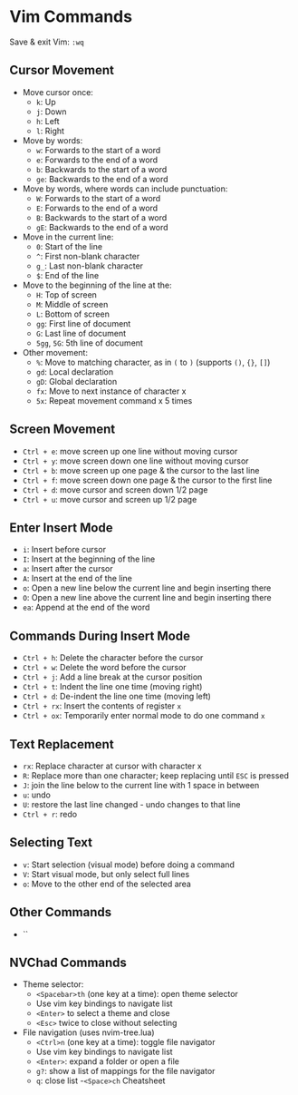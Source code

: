 # Vim Commands

Save & exit Vim: `:wq`

## Cursor Movement

- Move cursor once:
  - `k`: Up
  - `j`: Down
  - `h`: Left
  - `l`: Right
- Move by words:
  - `w`: Forwards to the start of a word
  - `e`: Forwards to the end of a word
  - `b`: Backwards to the start of a word
  - `ge`: Backwards to the end of a word
- Move by words, where words can include punctuation:
  - `W`: Forwards to the start of a word
  - `E`: Forwards to the end of a word
  - `B`: Backwards to the start of a word
  - `gE`: Backwards to the end of a word
- Move in the current line:
  - `0`: Start of the line
  - `^`: First non-blank character
  - `g_`: Last non-blank character
  - `$`: End of the line
- Move to the beginning of the line at the:
  - `H`: Top of screen
  - `M`: Middle of screen
  - `L`: Bottom of screen
  - `gg`: First line of document
  - `G`: Last line of document
  - `5gg`, `5G`: 5th line of document
- Other movement:
  - `%`: Move to matching character, as in `(` to `)` (supports `()`, `{}`, `[]`)
  - `gd`: Local declaration
  - `gD`: Global declaration
  - `fx`: Move to next instance of character x
  - `5x`: Repeat movement command x 5 times

## Screen Movement

- `Ctrl + e`: move screen up one line without moving cursor
- `Ctrl + y`: move screen down one line without moving cursor
- `Ctrl + b`: move screen up one page & the cursor to the last line
- `Ctrl + f`: move screen down one page & the cursor to the first line
- `Ctrl + d`: move cursor and screen down 1/2 page
- `Ctrl + u`: move cursor and screen up 1/2 page

## Enter Insert Mode

- `i`: Insert before cursor
- `I`: Insert at the beginning of the line
- `a`: Insert after the cursor
- `A`: Insert at the end of the line
- `o`: Open a new line below the current line and begin inserting there
- `O`: Open a new line above the current line and begin inserting there
- `ea`: Append at the end of the word

## Commands During Insert Mode

- `Ctrl + h`: Delete the character before the cursor
- `Ctrl + w`: Delete the word before the cursor
- `Ctrl + j`: Add a line break at the cursor position
- `Ctrl + t`: Indent the line one time (moving right)
- `Ctrl + d`: De-indent the line one time (moving left)
- `Ctrl + rx`: Insert the contents of register `x`
- `Ctrl + ox`: Temporarily enter normal mode to do one command `x`

## Text Replacement

- `rx`: Replace character at cursor with character x
- `R`: Replace more than one character; keep replacing until `ESC` is pressed
- `J`: join the line below to the current line with 1 space in between
- `u`: undo
- `U`: restore the last line changed - undo changes to that line
- `Ctrl + r`: redo

## Selecting Text

- `v`: Start selection (visual mode) before doing a command
- `V`: Start visual mode, but only select full lines
- `o`: Move to the other end of the selected area

## Other Commands

- ``

## NVChad Commands

- Theme selector:
    - `<Spacebar>th` (one key at a time): open theme selector
    - Use vim key bindings to navigate list 
    - `<Enter>` to select a theme and close
    - `<Esc>` twice to close without selecting
- File navigation (uses nvim-tree.lua)
    - `<Ctrl>n` (one key at a time): toggle file navigator
    - Use vim key bindings to navigate list 
    - `<Enter>`: expand a folder or open a file
    - `g?`: show a list of mappings for the file navigator
    - `q`: close list
-`<Space>ch` Cheatsheet
